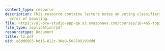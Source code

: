 ```yaml
---
content_type: resource
description: This resource contains lecture notes on voting classifiers and training
  error of boosting.
file: https://ol-ocw-studio-app-qa.s3.amazonaws.com/courses/18-465-topics-in-statistics-statistical-learning-theory-spring-2007/e6dd6665bd15822c38e0508789199ddd_l2.pdf
file_type: application/pdf
resourcetype: Document
title: l2.pdf
uid: e6dd6665-bd15-822c-38e0-508789199ddd
---
```

